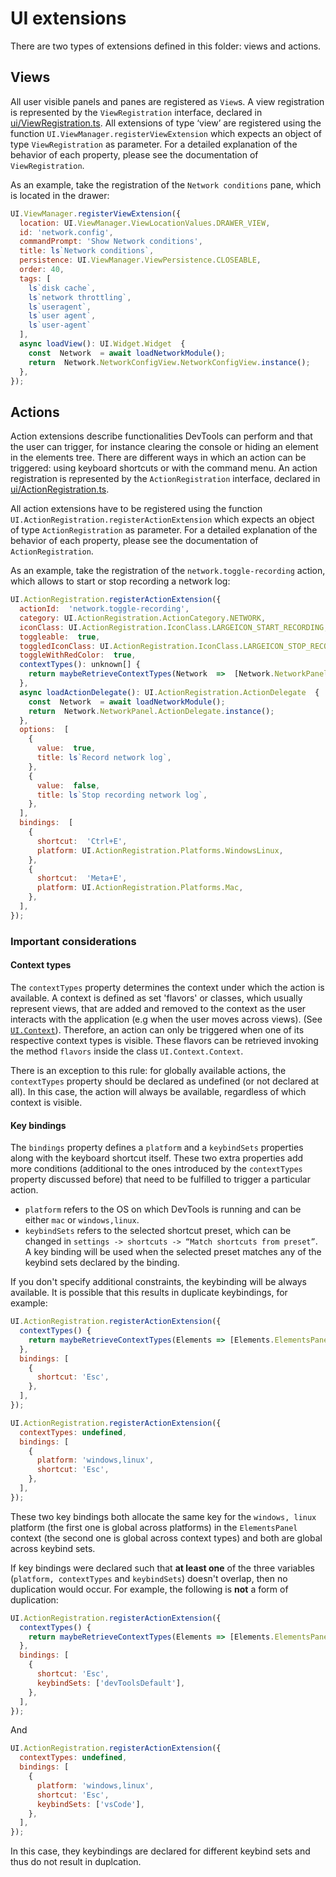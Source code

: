 # UI extensions

There are two types of extensions defined in this folder: views and actions.

## Views

All user visible panels and panes are registered as `View`s.
A view registration is represented by the `ViewRegistration` interface, declared in [ui/ViewRegistration.ts](./ViewRegistration.ts).
All extensions of type ‘view’ are registered using the function `UI.ViewManager.registerViewExtension` which expects an object of type `ViewRegistration` as parameter.
For a detailed explanation of the behavior of each property, please see the documentation of `ViewRegistration`.

As an example, take the registration of the `Network conditions` pane, which is located in the drawer:

```js
UI.ViewManager.registerViewExtension({
  location: UI.ViewManager.ViewLocationValues.DRAWER_VIEW,
  id: 'network.config',
  commandPrompt: 'Show Network conditions',
  title: ls`Network conditions`,
  persistence: UI.ViewManager.ViewPersistence.CLOSEABLE,
  order: 40,
  tags: [
    ls`disk cache`,
    ls`network throttling`,
    ls`useragent`,
    ls`user agent`,
    ls`user-agent`
  ],
  async loadView(): UI.Widget.Widget  {
    const  Network  = await loadNetworkModule();
    return  Network.NetworkConfigView.NetworkConfigView.instance();
  },
});
```

## Actions
Action extensions describe functionalities DevTools can perform and that the user can trigger, for instance clearing the console or hiding an element in the elements tree.
There are different ways in which an action can be triggered: using keyboard shortcuts or with the command menu.
An action registration is represented by the `ActionRegistration` interface, declared in [ui/ActionRegistration.ts](./ActionRegistration.ts).

All action extensions  have to be registered using the function `UI.ActionRegistration.registerActionExtension` which expects an object of type `ActionRegistration` as parameter.
For a detailed explanation of the behavior of each property, please see the documentation of `ActionRegistration`.

As an example, take the registration of the  `network.toggle-recording` action, which allows to start or stop recording a network log:

```js
UI.ActionRegistration.registerActionExtension({
  actionId:  'network.toggle-recording',
  category: UI.ActionRegistration.ActionCategory.NETWORK,
  iconClass: UI.ActionRegistration.IconClass.LARGEICON_START_RECORDING,
  toggleable:  true,
  toggledIconClass: UI.ActionRegistration.IconClass.LARGEICON_STOP_RECORDING,
  toggleWithRedColor:  true,
  contextTypes(): unknown[] {
    return maybeRetrieveContextTypes(Network  =>  [Network.NetworkPanel.NetworkPanel]);
  },
  async loadActionDelegate(): UI.ActionRegistration.ActionDelegate  {
    const  Network  = await loadNetworkModule();
    return  Network.NetworkPanel.ActionDelegate.instance();
  },
  options:  [
    {
      value:  true,
      title: ls`Record network log`,
    },
    {
      value:  false,
      title: ls`Stop recording network log`,
    },
  ],
  bindings:  [
    {
      shortcut:  'Ctrl+E',
      platform: UI.ActionRegistration.Platforms.WindowsLinux,
    },
    {
      shortcut:  'Meta+E',
      platform: UI.ActionRegistration.Platforms.Mac,
    },
  ],
});
```

### Important considerations

#### Context types
The `contextTypes` property determines the context under which the action is available.
A context is defined as set 'flavors' or classes, which usually represent views, that are added and removed to the context as the user interacts with the application (e.g when the user moves across views).
(See [`UI.Context`](./Context.js)).
Therefore, an action can only be triggered when one of its respective context types is visible.
These flavors can be retrieved invoking the method `flavors` inside the class `UI.Context.Context`.

There is an exception to this rule: for globally available actions, the `contextTypes` property should be declared as undefined (or not declared at all).
In this case, the action will always be available, regardless of which context is visible.

#### Key bindings

The `bindings` property defines a `platform` and a `keybindSets` properties along with the keyboard shortcut itself.
These two extra properties add more conditions (additional to the ones introduced by the `contextTypes` property discussed before) that need to be fulfilled to trigger a particular action.

- `platform` refers to the OS on which DevTools is running and can be either `mac` or `windows,linux`.
- `keybindSets` refers to the selected shortcut preset, which can be changed in `settings -> shortcuts -> “Match shortcuts from preset”`.
A key binding will be used when the selected preset matches any of the keybind sets declared by the binding.

If you don't specify additional constraints, the keybinding will be always available.
It is possible that this results in duplicate keybindings, for example:

```js
UI.ActionRegistration.registerActionExtension({
  contextTypes() {
    return maybeRetrieveContextTypes(Elements => [Elements.ElementsPanel.ElementsPanel]);
  },
  bindings: [
    {
      shortcut: 'Esc',
    },
  ],
});

UI.ActionRegistration.registerActionExtension({
  contextTypes: undefined,
  bindings: [
    {
      platform: 'windows,linux',
      shortcut: 'Esc',
    },
  ],
});
```

These two key bindings both allocate the same key for the `windows, linux` platform (the first one is global across platforms) in the `ElementsPanel` context (the second one is global across context types) and both are global across keybind sets.

If key bindings were declared such that **at least one** of the three variables (`platform, contextTypes` and `keybindSets`) doesn't overlap, then no duplication would occur.
For example, the following is **not** a form of duplication:

```js
UI.ActionRegistration.registerActionExtension({
  contextTypes() {
    return maybeRetrieveContextTypes(Elements => [Elements.ElementsPanel.ElementsPanel]);
  },
  bindings: [
    {
      shortcut: 'Esc',
      keybindSets: ['devToolsDefault'],
    },
  ],
});
```
And
```js
UI.ActionRegistration.registerActionExtension({
  contextTypes: undefined,
  bindings: [
    {
      platform: 'windows,linux',
      shortcut: 'Esc',
      keybindSets: ['vsCode'],
    },
  ],
});
```
In this case, they keybindings are declared for different keybind sets and thus do not result in duplcation.
